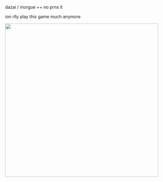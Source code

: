 dazai / morgue ++ no prns it

ion rlly play this game much anymore

<img src="https://files.catbox.moe/t3n4z8.jpg" width=500>
